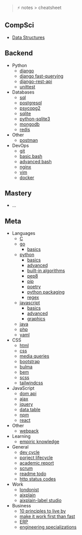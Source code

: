 > ⚡️ notes > cheatsheet

## CompSci

- [Data Structures](./compsci/data-structure.md)

## Backend

- Python 
  - [django](./backend/django.md)
  - [django fast-querying](./backend/django-fast-querying.md)
  - [django-rest-api](./backend/django-rest-api.md)
  - [unittest](./backend/unittest.md)
- Databases
  - [sql](./backend/sql.md)
  - [postgresql](./backend/postgresql.md)
  - [psycopg2](./backend/psycopg2.md)
  - [sqlite](./backend/sqlite.md)
  - [python-sqlite3](./backend/python-sqlite.md)
  - [mongodb](./backend/mongodb.md)
  - [redis](./backend/redis.md)
- Other
  - [postman](./backend/postman.md)
- DevOps
  - [git](./devops/git.md)
  - [basic bash](./devops/basic_bash.md)
  - [advanced bash](./devops/advanced_bash.md)
  - [nginx](./devops/nginx.md)
  - [vim](./devops/vim.md)
  - [docker](./devops/docker.md)

## Mastery

- ...

## Meta

- Languages
  - [C](./languages/c.md)
  - [go](./languages/go.md)
    - [basics](./languages/go.md)
  - [python](./languages/python.md)
    - [basics](./languages/python-basics.md)
    - [advanced](./languages/python-advanced.md)
    - [built-in algorithms](./languages/python-algorithms.md)
    - [pep8](./languages/pep8.py)
    - [pip](./languages/pip.md)
    - [poetry](./languages/poetry.md)
    - [python packaging](./languages/python-packaging.md)
    - [regex](./languages/python-regex.md)
  - [javascript](./languages/js-basics.md)
    - [basics](./languages/js-basics.md)
    - [advanced](./languages/js-advanced.md)
    - [graphics](./languages/graphics.md)
  - [java](./languages/java.md)
  - [php](./languages/php.md)
  - [yaml](./languages/yaml.md)
- CSS
  - [html](./frontend/html.md)
  - [css](./frontend/css.md)  
  - [media queries](./frontend/media-queries.md)
  - [bootstrap](./frontend/bootstrap.md)
  - [bulma](./frontend/bulma.md)
  - [bem](./frontend/bem.md)
  - [scss](./frontend/scss.md)
  - [tailwindcss](./frontend/tailwindcss.md)
- JavaScript
  - [dom api](./frontend/dom.md)
  - [ajax](./frontend/ajax.md)
  - [jquery](./frontend/jquery.md)
  - [data table](./frontend/data-table.md)
  - [npm](./frontend/npm.md)
  - [react](./frontend/react.md)
- Other
  - [webpack](./frontend/webpack.md)
- Learning
  - [empiric knowledge](./general/empiric.md)
- General
  - [dev cycle](./general/dev-cycle.md)
  - [porject lifecycle](./general/project-lifecycle.md)
  - [academic report](./general/academic-report.md)
  - [scrum](./general/scrum.md)
  - [readme todo](./general/readme-todo.md)
  - [http status codes](./general/http-status-codes.md)
- Work
  - [londonist](./work/londonist.md)
  - [aixplain](./work/aixplain.md)
  - [aixplain-label studio](./work/aixplain-label-studio.md)
- Business
  - [10 principles to live by](./business/engineer-10-principles.md)
  - [make it work first than fast](./business/makeit-work-right-fast.md)
  - [ERP](./business/erp.md)
  - [engineering specializations](./business/engineer-special.md)
